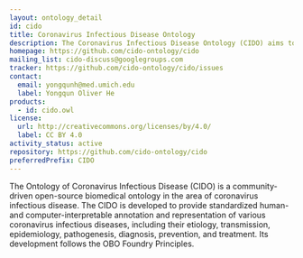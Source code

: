 ```yaml
---
layout: ontology_detail
id: cido
title: Coronavirus Infectious Disease Ontology
description: The Coronavirus Infectious Disease Ontology (CIDO) aims to ontologically represent and standardize various aspects of coronavirus infectious diseases, including their etiology, transmission, epidemiology, pathogenesis, diagnosis, prevention, and treatment.
homepage: https://github.com/cido-ontology/cido
mailing_list: cido-discuss@googlegroups.com
tracker: https://github.com/cido-ontology/cido/issues
contact:
  email: yongqunh@med.umich.edu
  label: Yongqun Oliver He
products:
  - id: cido.owl
license:
  url: http://creativecommons.org/licenses/by/4.0/
  label: CC BY 4.0
activity_status: active
repository: https://github.com/cido-ontology/cido
preferredPrefix: CIDO
---
```


The Ontology of Coronavirus Infectious Disease (CIDO) is a community-driven open-source biomedical ontology in the area of coronavirus infectious disease. The CIDO is developed to provide standardized human- and computer-interpretable annotation and representation of various coronavirus infectious diseases, including their etiology, transmission, epidemiology, pathogenesis, diagnosis, prevention, and treatment. Its development follows the OBO Foundry Principles.
